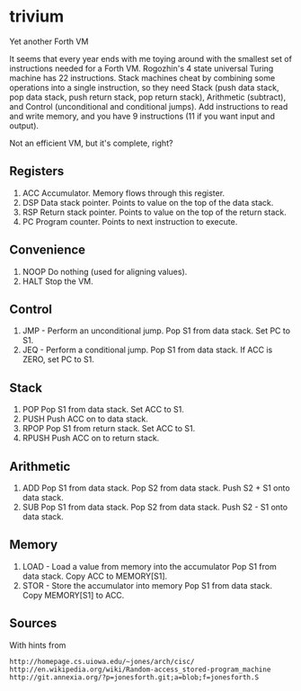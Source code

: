 trivium
=======

Yet another Forth VM

It seems that every year ends with me toying around with the smallest
set of instructions needed for a Forth VM. Rogozhin's 4 state universal
Turing machine has 22 instructions. Stack machines cheat by combining
some operations into a single instruction, so they need Stack (push
data stack, pop data stack, push return stack, pop return stack),
Arithmetic (subtract), and Control (unconditional and conditional jumps).
Add instructions to read and write memory, and you have 9 instructions
(11 if you want input and output).

Not an efficient VM, but it's complete, right?

## Registers

1. ACC
    Accumulator. Memory flows through this register.
2. DSP
    Data stack pointer. Points to value on the top of the data stack.
3. RSP
    Return stack pointer. Points to value on the top of the return stack.
4. PC
    Program counter. Points to next instruction to execute.

## Convenience

1. NOOP
    Do nothing (used for aligning values).
2. HALT
    Stop the VM.

## Control

1. JMP - Perform an unconditional jump.
    Pop S1 from data stack.
    Set PC to S1.
2. JEQ - Perform a conditional jump.
    Pop S1 from data stack.
    If ACC is ZERO, set PC to S1.

## Stack

1. POP
    Pop S1 from data stack.
    Set ACC to S1.
2. PUSH
    Push ACC on to data stack.
3. RPOP
    Pop S1 from return stack.
    Set ACC to S1.
4. RPUSH
    Push ACC on to return stack.

## Arithmetic

1. ADD
    Pop S1 from data stack.
    Pop S2 from data stack.
    Push S2 + S1 onto data stack.
2. SUB
    Pop S1 from data stack.
    Pop S2 from data stack.
    Push S2 - S1 onto data stack.

## Memory

1. LOAD - Load a value from memory into the accumulator
    Pop S1 from data stack.
    Copy ACC to MEMORY[S1].
2. STOR - Store the accumulator into memory
    Pop S1 from data stack.
    Copy MEMORY[S1] to ACC.

## Sources

With hints from

    http://homepage.cs.uiowa.edu/~jones/arch/cisc/
    http://en.wikipedia.org/wiki/Random-access_stored-program_machine
    http://git.annexia.org/?p=jonesforth.git;a=blob;f=jonesforth.S

